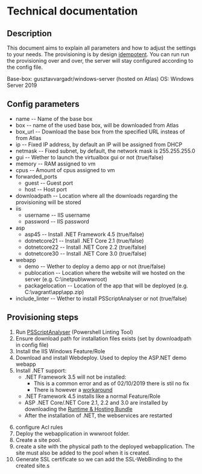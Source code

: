 # Technical documentation

## Description

This document aims to explain all parameters and how to adjust the settings to your needs.
The provisioning is by design [idempotent](https://en.wikipedia.org/wiki/Idempotence). You can run run the provisioning over and over, the server will stay configured according to the config file.


Base-box: gusztavvargadr/windows-server (hosted on Atlas)
OS: Windows Server 2019


## Config parameters

* name                -- Name of the base box
* box                 -- name of the used base box, will be downloaded from Atlas
* box_url             -- Download the base box from the specified URL insteas of from Atlas
* ip                  -- Fixed IP address, by default an IP will be assigned from DHCP
* netmask             -- Fixed subnet, by default, the network mask is 255.255.255.0
* gui                 -- Wether to launch the virtualbox gui or not (true/false)
* memory              -- RAM assigned to vm
* cpus                -- Amount of cpus assigned to vm
* forwarded_ports
    * guest           -- Guest port
    * host            -- Host port
* downloadpath        -- Location where all the downloads regarding the provisioning will be stored
* iis
    * username        -- IIS username
    * password        -- IIS password
* asp
    * asp45           -- Install .NET Framework 4.5 (true/false)
    * dotnetcore21    -- Install .NET Core 2.1 (true/false)
    * dotnetcore22    -- Install .NET Core 2.2 (true/false)
    * dotnetcore30    -- Install .NET Core 3.0 (true/false)
* webapp
    * demo            -- Wether to deploy a demo app or not (true/false)
    * publocation     -- Location where the website will we hosted on the server (e.g. C:\inetpub\wwwroot\)
    * packagelocation -- Location of the app that will be deployed (e.g. C:\vagrant\app\app.zip)
* include_linter      -- Wether to install PSScriptAnalyser or not (true/false)


## Provisioning steps

1. Run [PSScriptAnalyser](https://github.com/PowerShell/PSScriptAnalyzer) (Powershell Linting Tool)
2. Ensure download path for installation files exists (set by downloadpath in config file)
3. Install the IIS Windows Feature/Role
4. Download and install Webdeploy. Used to deploy the ASP.NET demo webapp
5. Install .NET support:
    * .NET Framework 3.5 will not be installed:
        - This is a common error and as of 02/10/2019 there is stil no fix
        - There is however a [workaround](https://sysmanrec.com/installing-net-framework-3-5-on-server-2019-fails)
    * .NET Framework 4.5 installs like a normal Feature/Role
    * ASP .NET Core/.NET Core 2.1, 2.2 and 3.0 are installed by downloading the [Runtime & Hosting Bundle](https://dotnet.microsoft.com/download/dotnet-core)
    * After the installation of .NET, the webservices are restarted
<!-- 6. Configure the website in IIS
7. Deploy the demo webapp:
    * Currently, we only supported to deploy using a .zip package
8. Download powershell script, used to generate a SSL certificate for the website
9. Add the certificate to the website on IIS -->
6. configure Acl rules
7. Deploy the webapplication in wwwroot folder.
8. Create a site pool.
9. create a site with the physical path to the deployed webapplication. The site must also be added to the pool when it is created.
10. Generate SSL certificate so we can add the SSL-WebBinding to the created site.s
